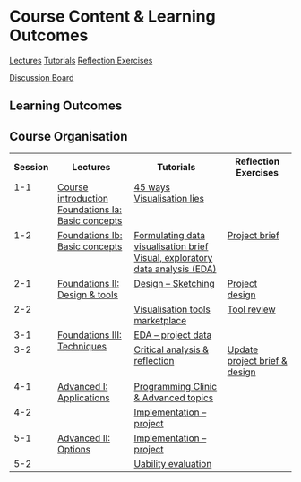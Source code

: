 
# Course Content &amp; Learning Outcomes

[Lectures](lectures.md)
[Tutorials](tutorials.md)
[Reflection Exercises](reflection_exercises.md)

[Discussion Board]()

## Learning Outcomes


## Course Organisation

<table>
  <tr>
    <th>Session</th>
    <th>Lectures</th>
    <th>Tutorials</th>
    <th>Reflection Exercises</th>
  </tr><tr style = "vertical-align:top;">
    <td>1-1</td>
    <td>
      <a href="lectures.html#1-1a">Course introduction</a><br/>
      <a href="lectures.html#1-1b">Foundations Ia: Basic concepts</a>
    </td><td>
      <a href="tutorials.html#1-1a">45 ways</a><br/>
      <a href="tutorials.html#1-1b">Visualisation lies</a>
    </td><td>
    </td>
  </tr><tr style = "vertical-align:top;">
    <td>1-2</td>
    <td>
      <a href="lectures.html#1-2">Foundations Ib: Basic concepts</a><br/>
    </td><td>
      <a href="tutorials.html#1-2a">Formulating data visualisation brief</a><br/>
      <a href="tutorials.html#1-2b">Visual, exploratory data analysis (EDA)</a>
    </td><td>
      <a href="reflection_exercises.html#1-1">Project brief</a>
    </td>
  </tr><tr style = "vertical-align:top;">
    <td>2-1</td>
    <td rowspan = "2" style = "vertical-align:top;">
      <a href="lectures.html#2-1">Foundations II: Design &amp; tools</a><br/>
    </td><td>
      <a href="tutorials.html#2-1">Design &ndash; Sketching</a><br/>
    </td><td>
      <a href="reflection_exercises.html#2-1">Project design</a>
    </td>
  </tr><tr style = "vertical-align:top;">
    <td>2-2</td>
    <td>
      <a href="tutorials.html#2-1">Visualisation tools marketplace</a><br/>
    </td><td>
      <a href="reflection_exercises.html#2-2">Tool review</a>
    </td>
  </tr><tr style = "vertical-align:top;">
    <td>3-1</td>
    <td rowspan = "2" style = "vertical-align:top;">
      <a href="lectures.html#3-1">Foundations III: Techniques</a><br/>
    </td><td>
      <a href="tutorials.html#3-1">EDA &ndash; project data</a><br/>
    </td><td>
    </td>
  </tr><tr style = "vertical-align:top;">
    <td>3-2</td>
    <td>
      <a href="tutorials.html#3-2">Critical analysis &amp; reflection</a>
    </td><td>
      <a href="reflection_exercises.html#2-1">Update project brief &amp; design</a>
    </td>
  </tr><tr style = "vertical-align:top;">
  <td>4-1</td>
    <td rowspan = "2" style = "vertical-align:top;">
      <a href="lectures.html#4-1">Advanced I: Applications</a><br/>
    </td><td>
      <a href="tutorials.html#4-1">Programming Clinic &amp; Advanced topics</a>
    </td><td>
    </td>
  </tr><tr style = "vertical-align:top;">
    <td>4-2</td>
    <td>
      <a href="tutorials.html#4-2">Implementation &ndash; project</a>
    </td><td>
    </td>
  </tr><tr style = "vertical-align:top;">
    <td>5-1</td>
    <td rowspan = "2" style = "vertical-align:top;">
      <a href="lectures.html#5-1">Advanced II: Options</a><br/>
    </td><td>
      <a href="tutorials.html#5-1">Implementation &ndash; project</a>
    </td><td>
    </td>
  </tr><tr style = "vertical-align:top;">
    <td>5-2</td>
    <td>
      <a href="tutorials.html#5-2">Uability evaluation</a>
    </td><td>
    </td>
  </tr>
</table>

